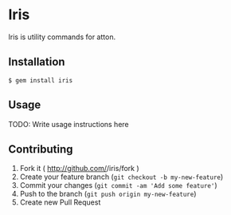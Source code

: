 # Iris

Iris is utility commands for atton.


## Installation

    $ gem install iris

## Usage

TODO: Write usage instructions here

## Contributing

1. Fork it ( http://github.com/<my-github-username>/iris/fork )
2. Create your feature branch (`git checkout -b my-new-feature`)
3. Commit your changes (`git commit -am 'Add some feature'`)
4. Push to the branch (`git push origin my-new-feature`)
5. Create new Pull Request
